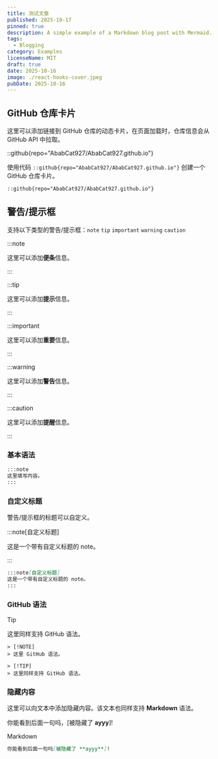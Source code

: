 ```yaml
---
title: 测试文章
published: 2025-10-17
pinned: true
description: A simple example of a Markdown blog post with Mermaid.
tags:
  - Blogging
category: Examples
licenseName: MIT
draft: true
date: 2025-10-16
image: ./react-hooks-cover.jpeg
pubDate: 2025-10-16
---
```


## GitHub 仓库卡片

这里可以添加链接到 GitHub 仓库的动态卡片，在页面加载时，仓库信息会从 GitHub API 中拉取。

::github{repo="AbabCat927/AbabCat927.github.io"}

使用代码 `::github{repo="AbabCat927/AbabCat927.github.io"}` 创建一个 GitHub 仓库卡片。

```markdown
::github{repo="AbabCat927/AbabCat927.github.io"}
```

## 警告/提示框

支持以下类型的警告/提示框：`note` `tip` `important` `warning` `caution`

:::note

这里可以添加**便条**信息。

:::

:::tip

这里可以添加**提示**信息。

:::

:::important

这里可以添加**重要**信息。

:::

:::warning

这里可以添加**警告**信息。

:::

:::caution

这里可以添加**提醒**信息。

:::

### 基本语法

```markdown
:::note
这里填写内容。
:::
```

### 自定义标题

警告/提示框的标题可以自定义。

:::note[自定义标题]

这是一个带有自定义标题的 note。

:::

```markdown
:::note[自定义标题]
这是一个带有自定义标题的 note。
:::
```

### GitHub 语法

> [!TIP]
> 
> 这里同样支持 GitHub 语法。

```
> [!NOTE]
> 这里 GitHub 语法。

> [!TIP]
> 这里同样支持 GitHub 语法。
```

### 隐藏内容 

这里可以向文本中添加隐藏内容。该文本也同样支持 **Markdown** 语法。

你能看到后面一句吗，[被隐藏了 **ayyy**]!

Markdown

```markdown
你能看到后面一句吗[被隐藏了 **ayyy**]!
```